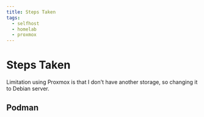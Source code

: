 ```yaml
---
title: Steps Taken
tags:
  - selfhost
  - homelab
  - proxmox
---
```


# Steps Taken

Limitation using Proxmox is that I don't have another storage, so changing it to Debian server.  

## Podman

